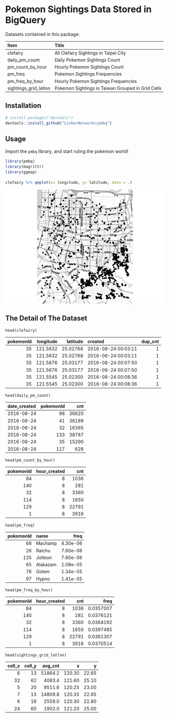 
<!-- README.md is generated from README.Rmd. Please edit that file -->
Pokemon Sightings Data Stored in BigQuery
=========================================

Datasets contained in this package:

| Item                    | Title                                             |
|:------------------------|:--------------------------------------------------|
| clefairy                | All Clefairy Sightings in Taipei City             |
| daily\_pm\_count        | Daily Pokemon Sightings Count                     |
| pm\_count\_by\_hour     | Hourly Pokemon Sightings Count                    |
| pm\_freq                | Pokemon Sightings Frequencies                     |
| pm\_freq\_by\_hour      | Hourly Pokemon Sightings Frequencies              |
| sightings\_grid\_latlon | Pokemon Sightings in Taiwan Grouped in Grid Cells |

Installation
------------

``` r
# install.packages("devtools")
devtools::install_github("LinkerNetworks/pmbq")
```

Usage
-----

Import the `pmbq` library, and start ruling the pokemon world!

``` r
library(pmbq)
library(magrittr)
library(ggmap)

clefairy %>% qmplot(x= longitude, y= latitude, data = .)
```

![](README-clefairy_demo-1.png)

The Detail of The Dataset
-------------------------

    head(clefairy)

|  pokemonId|  longitude|  latitude| created             |  dup\_cnt|
|----------:|----------:|---------:|:--------------------|---------:|
|         35|   121.5632|  25.02768| 2016-08-24 00:03:11 |         1|
|         35|   121.5632|  25.02768| 2016-08-24 00:03:11 |         1|
|         35|   121.5676|  25.03177| 2016-08-24 00:07:50 |         1|
|         35|   121.5676|  25.03177| 2016-08-24 00:07:50 |         1|
|         35|   121.5545|  25.02300| 2016-08-24 00:08:36 |         1|
|         35|   121.5545|  25.02300| 2016-08-24 00:08:36 |         1|

    head(daily_pm_count)

| date\_created |  pokemonId|    cnt|
|:--------------|----------:|------:|
| 2016-08-24    |         98|  36620|
| 2016-08-24    |         41|  36189|
| 2016-08-24    |         32|  16365|
| 2016-08-24    |        133|  38787|
| 2016-08-24    |         35|  15290|
| 2016-08-24    |        117|    628|

    head(pm_count_by_hour)

|  pokemonId|  hour\_created|    cnt|
|----------:|--------------:|------:|
|         84|              8|   1036|
|        140|              8|    281|
|         32|              8|   3360|
|        114|              8|   1650|
|        129|              8|  22791|
|          1|              8|   3916|

    head(pm_freq)

|  pokemonId| name     |      freq|
|----------:|:---------|---------:|
|         68| Machamp  |  4.30e-06|
|         26| Raichu   |  7.60e-06|
|        135| Jolteon  |  7.60e-06|
|         65| Alakazam |  1.08e-05|
|         76| Golem    |  1.34e-05|
|         97| Hypno    |  1.41e-05|

    head(pm_freq_by_hour)

|  pokemonId|  hour\_created|    cnt|       freq|
|----------:|--------------:|------:|----------:|
|         84|              8|   1036|  0.0357007|
|        140|              8|    281|  0.0376121|
|         32|              8|   3360|  0.0364192|
|        114|              8|   1650|  0.0397485|
|        129|              8|  22791|  0.0361307|
|          1|              8|   3916|  0.0370514|

    head(sightings_grid_latlon)

|  cell\_x|  cell\_y|  avg\_cnt|       x|      y|
|--------:|--------:|---------:|-------:|------:|
|        6|       13|   51864.2|  120.30|  22.65|
|       32|       62|    4083.4|  121.60|  25.10|
|        5|       20|    9511.6|  120.25|  23.00|
|        7|       13|   14809.8|  120.35|  22.65|
|        6|       16|    2559.0|  120.30|  22.80|
|       24|       60|    1902.0|  121.20|  25.00|
